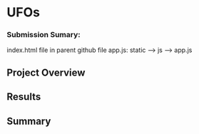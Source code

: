 # UFOs

### Submission Sumary:
index.html file in parent github file
app.js: static --> js --> app.js

## Project Overview


## Results


## Summary